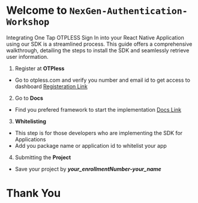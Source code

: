 # Welcome to ```NexGen-Authentication-Workshop```

Integrating One Tap OTPLESS Sign In into your React Native Application using our SDK is a streamlined process. This guide offers a comprehensive walkthrough, detailing the steps to install the SDK and seamlessly retrieve user information.

1. Register at **OTPless** 
- Go to otpless.com and verify you number and email id to get access to dashboard
[Registeration Link](https://otpless.com/login)

2. Go to **Docs**
- Find you prefered framework to start the implementation
[Docs Link](https://otpless.com/platforms)

3. **Whitelisting**
- This step is for those developers who are implementing the SDK for Applications
- Add you package name or application id to whitelist your app

4. Submitting the **Project**
- Save your project by ***your_enrollmentNumber-your_name***

# Thank You

